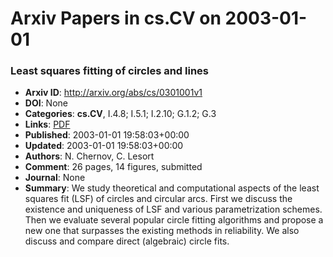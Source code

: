 # Arxiv Papers in cs.CV on 2003-01-01
### Least squares fitting of circles and lines
- **Arxiv ID**: http://arxiv.org/abs/cs/0301001v1
- **DOI**: None
- **Categories**: **cs.CV**, I.4.8; I.5.1; I.2.10; G.1.2; G.3
- **Links**: [PDF](http://arxiv.org/pdf/cs/0301001v1)
- **Published**: 2003-01-01 19:58:03+00:00
- **Updated**: 2003-01-01 19:58:03+00:00
- **Authors**: N. Chernov, C. Lesort
- **Comment**: 26 pages, 14 figures, submitted
- **Journal**: None
- **Summary**: We study theoretical and computational aspects of the least squares fit (LSF) of circles and circular arcs. First we discuss the existence and uniqueness of LSF and various parametrization schemes. Then we evaluate several popular circle fitting algorithms and propose a new one that surpasses the existing methods in reliability. We also discuss and compare direct (algebraic) circle fits.



